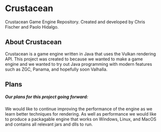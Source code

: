 # Crustacean
Crustacean Game Engine Repository. Created and developed by Chris Fischer and Paolo Hidalgo.
## About Crustacean  
Crustacean is a game engine written in Java that uses the Vulkan rendering API. This project was created to because we wanted to make a game engine and we wanted to try out Java programming with modern features such as ZGC, Panama, and hopefully soon Valhalla.  
## Plans  
##### Our plans for this project going forward:
We would like to continue improving the performance of the engine as we learn better techniques for rendering. As well as performance we would like to produce a packagable engine that works on Windows, Linux, and MacOS and contains all relevant jars and dlls to run.
